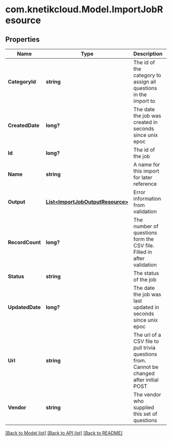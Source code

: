 # com.knetikcloud.Model.ImportJobResource
## Properties

Name | Type | Description | Notes
------------ | ------------- | ------------- | -------------
**CategoryId** | **string** | The id of the category to assign all questions in the import to | 
**CreatedDate** | **long?** | The date the job was created in seconds since unix epoc | [optional] 
**Id** | **long?** | The id of the job | [optional] 
**Name** | **string** | A name for this import for later reference | 
**Output** | [**List&lt;ImportJobOutputResource&gt;**](ImportJobOutputResource.md) | Error information from validation | [optional] 
**RecordCount** | **long?** | The number of questions form the CSV file. Filled in after validation | [optional] 
**Status** | **string** | The status of the job | [optional] 
**UpdatedDate** | **long?** | The date the job was last updated in seconds since unix epoc | [optional] 
**Url** | **string** | The url of a CSV file to pull trivia questions from. Cannot be changed after initial POST | 
**Vendor** | **string** | The vendor who supplied this set of questions | 

[[Back to Model list]](../README.md#documentation-for-models) [[Back to API list]](../README.md#documentation-for-api-endpoints) [[Back to README]](../README.md)

